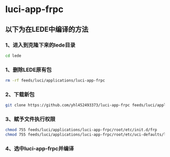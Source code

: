 # luci-app-frpc

## 以下为在LEDE中编译的方法
 
### 1、进入到克隆下来的lede目录
```bash
cd lede
```
### 1、删除LEDE原有包
```bash
rm -rf feeds/luci/applications/luci-app-frpc
```
### 2、下载新包
```bash
git clone https://github.com/yhl452493373/luci-app-frpc feeds/luci/applications/luci-app-frpc
```
### 3、赋予文件执行权限
```bash
chmod 755 feeds/luci/applications/luci-app-frpc/root/etc/init.d/frp
chmod 755 feeds/luci/applications/luci-app-frpc/root/etc/uci-defaults/luci-frp
```
### 4、选中luci-app-frpc并编译